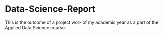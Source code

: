 # Data-Science-Report
This is the outcome of a project work of my academic year as a part of the Applied Data Science course.
